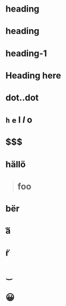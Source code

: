 # heading

# heading

# heading-1

# Heading  here

# dot..dot

# `h` `e` **l** *l* o

# $$$

# hällö

> # foo

# bër

# a᷀

#  ̈r

# ‿

# 😀
